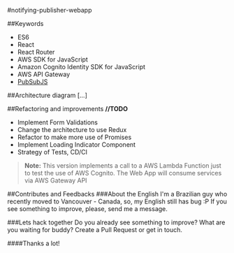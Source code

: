 #notifying-publisher-webapp

##Keywords
* ES6
* React 
* React Router 
* AWS SDK for JavaScript
* Amazon Cognito Identity SDK for JavaScript
* AWS API Gateway
* [PubSubJS](https://github.com/mroderick/PubSubJS)

##Architecture diagram
[...]

##Refactoring and improvements **//TODO**
* Implement Form Validations
* Change the architecture to use Redux 
* Refactor to make more use of Promises
* Implement Loading Indicator Component
* Strategy of Tests, CD/CI

> **Note:** 
This version implements a call to a AWS Lambda Function just to test the use of AWS Cognito.
The Web App will consume services via AWS Gateway API

##Contributes and Feedbacks
###About the English
I'm a Brazilian guy who recently moved to Vancouver - Canada, so, my English still has bug :P 
If you see something to improve, please, send me a message.
		
###Lets hack together
Do you already see something to improve? 
What are you waiting for buddy? 
Create a Pull Request or get in touch.

####Thanks a lot!
